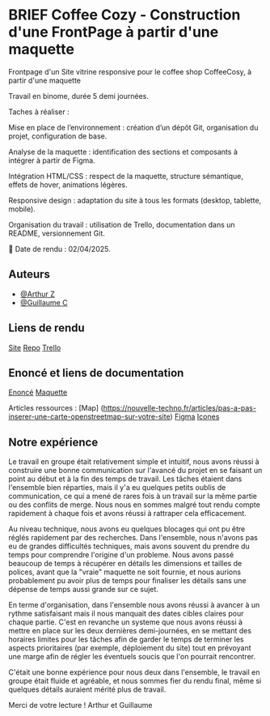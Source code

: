 
# BRIEF Coffee Cozy - Construction d'une FrontPage à partir d'une maquette

Frontpage d'un Site vitrine responsive pour le coffee shop CoffeeCosy, à partir d'une maquette

Travail en binome, durée 5 demi journées.

Taches à réaliser :

Mise en place de l’environnement : création d’un dépôt Git, organisation du projet, configuration de base.

Analyse de la maquette : identification des sections et composants à intégrer à partir de Figma.

Intégration HTML/CSS : respect de la maquette, structure sémantique, effets de hover, animations légères.

Responsive design : adaptation du site à tous les formats (desktop, tablette, mobile).

Organisation du travail : utilisation de Trello, documentation dans un README, versionnement Git.

📅 Date de rendu : 02/04/2025.


## Auteurs

- [@Arthur Z](https://github.com/Artchibo7)
- [@Guillaume C](https://github.com/Necifer)



## Liens de rendu

[Site](placeholder)
[Repo](placeholder)
[Trello](https://trello.com/b/KqTJmU9m/brief-coffee-cozy)



## Enoncé et liens de documentation

[Enoncé](https://simplonline.co/classrooms/627492a6-5e5e-4ae4-b41a-f77288070b2b/briefs/9136c37a-d8ee-484d-97b0-57d832ca013e)
[Maquette](https://www.figma.com/design/80Bb1CxPkZz4JqhwVoGd3f/CoffeeCosy?node-id=5999-10563&p=f)

Articles ressources : 
[Map]  (https://nouvelle-techno.fr/articles/pas-a-pas-inserer-une-carte-openstreetmap-sur-votre-site)
[Figma](https://www.figma.com/)
[Icones](https://lucide.dev/)



## Notre expérience

Le travail en groupe était relativement simple et intuitif, nous avons réussi à construire une bonne communication sur l'avancé du projet en se faisant un point au début et à la fin des temps de travail. Les tâches étaient dans l'ensemble bien réparties, mais il y'a eu quelques petits oublis de communication, ce qui a mené de rares fois à un travail sur la même partie ou des conflits de merge. Nous nous en sommes malgré tout rendu compte rapidement à chaque fois et avons réussi à rattraper cela efficacement.

Au niveau technique, nous avons eu quelques blocages qui ont pu être réglés rapidement par des recherches. Dans l'ensemble, nous n'avons pas eu de grandes difficultés techniques, mais avons souvent du prendre du temps pour comprendre l'origine d'un probleme.
Nous avons passé beaucoup de temps à récupérer en détails les dimensions et tailles de polices, avant que la "vraie" maquette ne soit fournie, et nous aurions probablement pu avoir plus de temps pour finaliser les détails sans une dépense de temps aussi grande sur ce sujet.

En terme d'organisation, dans l'ensemble nous avons réussi à avancer à un rythme satisfaisant mais il nous manquait des dates cibles claires pour chaque partie. C'est en revanche un systeme que nous avons réussi à mettre en place sur les deux dernières demi-journées, en se mettant des horaires limites pour les tâches afin de garder le temps de terminer les aspects prioritaires (par exemple, déploiement du site) tout en prévoyant une marge afin de régler les éventuels soucis que l'on pourrait rencontrer.

C'était une bonne expérience pour nous deux dans l'ensemble, le travail en groupe était fluide et agréable, et nous sommes fier du rendu final, même si quelques détails auraient mérité plus de travail.

Merci de votre lecture !
Arthur et Guillaume
